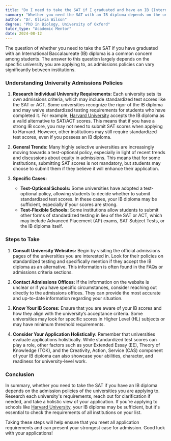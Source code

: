 ```yaml
---
title: "Do I need to take the SAT if I graduated and have an IB (International Baccalaureate)?"
summary: "Whether you need the SAT with an IB diploma depends on the university's admissions policies, as some may waive testing requirements."
author: "Dr. Olivia Wilson"
degree: "PhD in Biology, University of Oxford"
tutor_type: "Academic Mentor"
date: 2024-08-12
---
```


The question of whether you need to take the SAT if you have graduated with an International Baccalaureate (IB) diploma is a common concern among students. The answer to this question largely depends on the specific university you are applying to, as admissions policies can vary significantly between institutions. 

### Understanding University Admissions Policies

1. **Research Individual University Requirements:** 
   Each university sets its own admissions criteria, which may include standardized test scores like the SAT or ACT. Some universities recognize the rigor of the IB diploma and may waive standardized testing requirements for students who have completed it. For example, [Harvard University](https://college.harvard.edu/resources/faq/which-standardized-tests-does-harvard-require) accepts the IB diploma as a valid alternative to SAT/ACT scores. This means that if you have a strong IB score, you may not need to submit SAT scores when applying to Harvard. However, other institutions may still require standardized test scores, even if you possess an IB diploma.

2. **General Trends:**
   Many highly selective universities are increasingly moving towards a test-optional policy, especially in light of recent trends and discussions about equity in admissions. This means that for some institutions, submitting SAT scores is not mandatory, but students may choose to submit them if they believe it will enhance their application. 

3. **Specific Cases:**
   - **Test-Optional Schools:** Some universities have adopted a test-optional policy, allowing students to decide whether to submit standardized test scores. In these cases, your IB diploma may be sufficient, especially if your scores are strong. 
   - **Test-Flexible Schools:** Some institutions allow students to submit other forms of standardized testing in lieu of the SAT or ACT, which may include Advanced Placement (AP) exams, SAT Subject Tests, or the IB diploma itself. 

### Steps to Take

1. **Consult University Websites:** 
   Begin by visiting the official admissions pages of the universities you are interested in. Look for their policies on standardized testing and specifically mention if they accept the IB diploma as an alternative. This information is often found in the FAQs or admissions criteria sections.

2. **Contact Admissions Offices:** 
   If the information on the website is unclear or if you have specific circumstances, consider reaching out directly to the admissions offices. They can provide the most accurate and up-to-date information regarding your situation.

3. **Know Your IB Scores:** 
   Ensure that you are aware of your IB scores and how they align with the university’s acceptance criteria. Some universities may look for specific scores in Higher Level (HL) subjects or may have minimum threshold requirements.

4. **Consider Your Application Holistically:** 
   Remember that universities evaluate applications holistically. While standardized test scores can play a role, other factors such as your Extended Essay (EE), Theory of Knowledge (TOK), and the Creativity, Action, Service (CAS) component of your IB diploma can also showcase your abilities, character, and readiness for university-level work.

### Conclusion

In summary, whether you need to take the SAT if you have an IB diploma depends on the admission policies of the universities you are applying to. Research each university's requirements, reach out for clarification if needed, and take a holistic view of your application. If you’re applying to schools like [Harvard University](https://college.harvard.edu/resources/faq/which-standardized-tests-does-harvard-require), your IB diploma may be sufficient, but it's essential to check the requirements of all institutions on your list. 

Taking these steps will help ensure that you meet all application requirements and can present your strongest case for admission. Good luck with your applications!
    